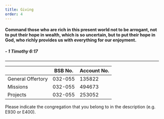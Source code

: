 ```yaml
---
title: Giving 
order: 4
---
```


#### Command those who are rich in this present world not to be arrogant, not to put their hope in wealth, which is so uncertain, but to put their hope in God, who richly provides us with everything for our enjoyment.
##### - 1 Timothy 6:17

---

|  | BSB No. | Account No. |
| ----------- | ----------- | ----------- |
| General Offertory | 032-055 | 135822 |
| Missions | 032-055 |494673 |
| Projects | 032-055 | 253052|


Please indicate the congregation that you belong to in the description (e.g. E930 or E400).
